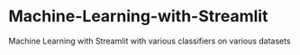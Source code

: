 # Machine-Learning-with-Streamlit
 Machine Learning with Streamlit with various classifiers on various datasets
